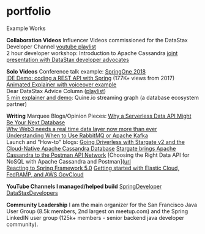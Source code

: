# portfolio
Example Works

**Collaboration Videos**
Influencer Videos commissioned for the DataStax Developer Channel [youtube playlist](https://www.youtube.com/playlist?list=PL2g2h-wyI4SoSq61ZQC8GeM_i5rOwe2A0)  
2 hour developer workshop: Introduction to Apache Cassandra [joint presentation with DataStax developer advocates](https://www.youtube.com/watch?v=NdLelsjqd9w)  

**Solo Videos**
Conference talk example: [SpringOne 2018](https://www.youtube.com/watch?v=V-c12DUOZ74)  
[IDE Demo: coding a REST API with Spring](https://www.youtube.com/watch?v=47xNBNd-LLI) (177K+ views from 2017)  
[Animated Explainer with voiceover example]([url](https://www.youtube.com/watch?v=pfhqDrNZb70))  
Dear DataStax Advice Column ([playlist]([url](https://www.youtube.com/playlist?list=PLm-EPIkBI3YoD1EJSrb-vWgKq4F17SRqT)))  
[5 min explainer and demo]([url](https://www.youtube.com/watch?v=TwxKeu9q1wo)): Quine.io streaming graph (a database ecosystem partner)  

**Writing**
Marquee Blogs/Opinion Pieces:
[Why a Serverless Data API Might Be Your Next Database]([url](https://www.infoq.com/articles/serverless-data-api/))  
[Why Web3 needs a real time data layer now more than ever]([url](https://thenewstack.io/why-web3-needs-a-real-time-data-layer-now-more-than-ever/))  
[Understanding When to Use RabbitMQ or Apache Kafka]([url](https://dzone.com/articles/understanding-when-to-use-rabbitmq-or-apache-kafka))  
Launch and "How-to" blogs:
[Going Driverless with Stargate v2 and the Cloud-Native Apache Cassandra Database]([url](https://www.datastax.com/blog/going-driverless-with-stargate-v2-and-the-cloud-native-apache-cassandra-database))
[Stargate brings Apache Cassandra to the Postman API Network]([url](https://medium.com/building-the-open-data-stack/stargate-brings-apache-cassandra-to-the-postman-api-network-a18d973714b))
[Choosing the Right Data API for NoSQL with Apache Cassandra and Postman]([url](https://blog.postman.com/nosql-data-api-apache-cassandra-postman/)  
[Reacting to Spring Framework 5.0]([url](https://tanzu.vmware.com/content/blog/reacting-to-spring-framework-5-0))
[Getting started with Elastic Cloud, FedRAMP, and AWS GovCloud]([url](https://www.elastic.co/blog/getting-started-with-elastic-cloud-fedramp-and-aws-govcloud))

**YouTube Channels I managed/helped build**
[SpringDeveloper]((https://www.youtube.com/@SpringSourceDev/about))  
[DataStaxDevelopers]((https://www.youtube.com/@DataStaxDevs))

**Community Leadership**
I am the main organizer for the San Francisco Java User Group (8.5k members, 2nd largest on meetup.com) and the Spring LinkedIN user group (125k+ members - senior backend java developer community).
